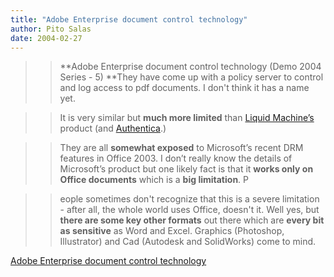 ```yaml
---
title: "Adobe Enterprise document control technology"
author: Pito Salas
date: 2004-02-27
---
```



>>

>> **Adobe Enterprise document control technology (Demo 2004 Series - 5)
**They have come up with a policy server to control and log access to pdf
documents. I don't think it has a name yet.

>>

>>  
>
>>

>>  
>>

>>  
>
>>

>> It is very similar but **much more limited** than [Liquid
Machine’s](<http://www.liquidmachines.com/index.shtml>) product (and
[Authentica](<http://www.authentica.com/home_flash.asp>).)

>>

>>  
>
>>

>>  
>>

>>  
>
>>

>> They are all **somewhat exposed** to Microsoft’s recent DRM features in
Office 2003. I don’t really know the details of Microsoft’s product but one
likely fact is that it **works only on Office documents** which is a **big
limitation**. P

>>

>>  
>
>>

>>  
>>

>>  
>
>>

>> eople sometimes don't recognize that this is a severe limitation - after
all, the whole world uses Office, doesn't it. Well yes, but **there are some
key other formats** out there which are **every bit as sensitive** as Word and
Excel. Graphics (Photoshop, Illustrator) and Cad (Autodesk and SolidWorks)
come to mind.


[Adobe Enterprise document control technology](None)

